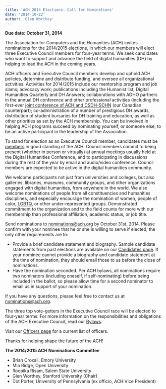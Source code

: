 ```yaml
---
title: 'ACH 2014 Elections: Call for Nominations'
date: '2014-10-22'
author: 'Glen Worthey'
---
```

**Due date: October 31, 2014**

The Association for Computers and the Humanities (ACH) invites nominations for the 2014/2015 elections, in which our members will elect three Executive Council members for four-year terms. We seek candidates who want to support and advance the field of digital humanities (DH) by helping to lead the ACH in the coming years.

ACH officers and Executive Council members develop and uphold ACH policies, determine and distribute funding, and oversee all organizational activities. Activities for 2014/2015 include our mentorship program and job slams; advocacy work; publications including the Humanist list, Digital Humanities Quarterly and DH Answers; collaborations with ADHO partners in the annual DH conference and other professional activities (including the first-ever [joint conference of ACH and CSDH-SCHN](http://ach.org/news/2014/10/joint-ach-canadian-dh-conference-2015/) (our Canadian counterpart); co-administration of a number of prestigious DH awards, distribution of student bursaries for DH training and education, as well as other priorities as set by the ACH membership. You can be involved in helping ACH programs succeed by nominating yourself, or someone else, to be an active participant in the leadership of the Association.

To stand for election as an Executive Council member, candidates must be [members](https://members.ach.org/) in good standing of the ACH. Council members commit to being present (whether in person or virtually) at annual meetings usually held at the Digital Humanities Conference, and to participating in discussions during the rest of the year by email and audio/video conference. Council members are expected to be active in the digital humanities community.

We welcome participants not just from universities and colleges, but also galleries, libraries, museums, community groups, and other organizations engaged with digital humanities, from anywhere in the world. We also welcome nominations of people from all constituencies and humanities disciplines, and especially encourage the nomination of women, people of color, <abbr title="Lesbian, Gay, Bisexual, Transgender, Queer">LGBTQ</abbr>, or other under-represented groups. Demonstrated commitment to the organization and to the field counts for more with our membership than professional affiliation, academic status, or job title.

Send nominations to[ nominations@ach.org](mailto:nominations@ach.org) by October 31st, 2014. Please confirm with your nominee that he or she is willing to serve if elected; the only other requirements are to:

- Provide a brief candidate statement and biography. Sample candidate statements from past elections are available on our [Candidates page](http://ach.org/news/2011/12/elections-candidates/). If your nominee cannot provide a biography and candidate statement at the time of nomination, they should email those to us before the close of nominations.
- Have the nomination seconded. Per ACH bylaws, all nominations require two nominators (including oneself, if self-nominating) before being included in the ballot, so please allow time for a second nominator to email us in support of your nomination.

If you have any questions, please feel free to contact us at [nominations@ach.org](nominations@ach.org).

The three top vote-getters in the Executive Council race will be elected to four-year terms. For more information on the responsibilities and obligations of the ACH Executive Council, read our [Bylaws](http://www.ach.org/about/constitution).

Visit our [Officers page](http://www.ach.org/about/officers) for a current list of officers.

Thanks for helping shape the future of the ACH!

**The 2014/2015 ACH Nominations Committee**

- Brian Croxall, Emory University
- Mia Ridge, Open University
- Roopika Risam, Salem State University
- Glen Worthey, Stanford University (Chair)
- Dot Porter, University of Pennsylvania (ex officio, ACH Vice President)